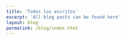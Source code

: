 ```yaml
---
title: 'Todos los escritos'
excerpt: 'All blog posts can be found here'
layout: blog
permalink: /blog/index.html
---
```

